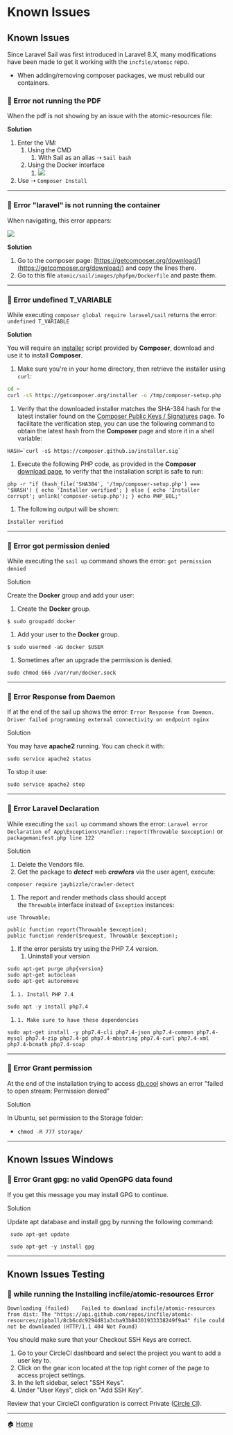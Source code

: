 # Known Issues

## Known Issues

Since Laravel Sail was first introduced in Laravel 8.X, many modifications have been made to get it working with the `incfile/atomic` repo.

*   When adding/removing composer packages, we must rebuild our containers.

  

### 🐞 Error not running the PDF

When the pdf is not showing by an issue with the atomic-resources file:

  

**Solution**

  

1. Enter the VM:
    1. Using the CMD
        1. With Sail as an alias ➝ `Sail bash`
    2. Using the Docker interface
        1. ![](https://t2403958.p.clickup-attachments.com/t2403958/132d513d-b083-4ed3-9a40-a9bb263b97cb/image.png)
2. Use ➝ `Composer Install`

  

* * *

  

### 🐞 Error "laravel" is not running the container

When navigating, this error appears:

  

![](https://t2403958.p.clickup-attachments.com/t2403958/f4eb8e59-2151-42e4-b95d-d93891f469c9/image.png)

**Solution**

  

1. Go to the composer page: [https://getcomposer.org/download/](https://getcomposer.org/download/) and copy the lines there.
2. Go to this file `atomic/sail/images/phpfpm/Dockerfile` and paste them.

  

* * *

  

### 🐞 Error undefined T\_VARIABLE

  

While executing `composer global require laravel/sail` returns the error: `undefined T_VARIABLE`

  

**Solution**

  

You will require an [installer](https://getcomposer.org/installer) script provided by **Composer**, download and use it to install **Composer**.

  

1. Make sure you're in your home directory, then retrieve the installer using `curl`:

  

```bash
cd ~
curl -sS https://getcomposer.org/installer -o /tmp/composer-setup.php
```

  

1. Verify that the downloaded installer matches the SHA-384 hash for the latest installer found on the [Composer Public Keys / Signatures](https://composer.github.io/pubkeys.html) page. To facilitate the verification step, you can use the following command to obtain the latest hash from the **Composer** page and store it in a shell variable:

  

```plain
HASH=`curl -sS https://composer.github.io/installer.sig`
```

  

1. Execute the following PHP code, as provided in the **Composer** [download page](https://getcomposer.org/download/), to verify that the installation script is safe to run:

  

```plain
php -r "if (hash_file('SHA384', '/tmp/composer-setup.php') === '$HASH') { echo 'Installer verified'; } else { echo 'Installer corrupt'; unlink('composer-setup.php'); } echo PHP_EOL;"
```

  

1. The following output will be shown:

  

```plain
Installer verified
```

  

* * *

  

### 🐞 Error got permission denied

  

While executing the `sail up` command shows the error: `got permission denied` 

  

Solution

  

Create the **Docker** group and add your user:

  

1. Create the **Docker** group.

  

```plain
$ sudo groupadd docker
```

  

1. Add your user to the **Docker** group.

  

```plain
$ sudo usermod -aG docker $USER
```

  

1. Sometimes after an upgrade the permission is denied.

  

```plain
sudo chmod 666 /var/run/docker.sock
```

  

* * *

  

### 🐞 Error Response from Daemon

  

If at the end of the sail up shows the error: `Error Response from Daemon. Driver failed programming external connectivity on endpoint nginx` 

  

Solution

  

You may have **apache2** running. You can check it with:

  

```plain
sudo service apache2 status 
```

  

To stop it use:

  

```plain
sudo service apache2 stop
```

  

* * *

  

### 🐞 Error Laravel Declaration

  

While executing the `sail up` command shows the error: `Laravel error Declaration of App\Exceptions\Handler::report(Throwable $exception)` or `packagemanifest.php line 122`

  

Solution

  

1. Delete the Vendors file.
2. Get the package to **_detect_** web **_crawlers_** via the user agent, execute:

  

```plain
composer require jaybizzle/crawler-detect
```

  

1. The report and render methods class should accept the `Throwable` interface instead of `Exception` instances:

  

```plain
use Throwable;

public function report(Throwable $exception);
public function render($request, Throwable $exception);
```

  

1. If the error persists try using the PHP 7.4 version.
    1. Uninstall your version

```plain
sudo apt-get purge php{version}
sudo apt-get autoclean
sudo apt-get autoremove
```

1.     1. Install PHP 7.4

```plain
sudo apt -y install php7.4
```

  

1.     1. Make sure to have these dependencies

```plain
sudo apt-get install -y php7.4-cli php7.4-json php7.4-common php7.4-mysql php7.4-zip php7.4-gd php7.4-mbstring php7.4-curl php7.4-xml php7.4-bcmath php7.4-soap
```

  

* * *

  

### 🐞 Error Grant permission

At the end of the installation trying to access [db.cool](http://db.cool) shows an error "failed to open stream: Permission denied"

  

Solution

In Ubuntu, set permission to the Storage folder:

  

*   `chmod -R 777 storage/`

  

* * *

## Known Issues Windows

### 🐞 Error Grant gpg: no valid OpenGPG data found

If you get this message you may install GPG to continue.

  

Solution

Update apt database and install gpg by running the following command:

  

```plain
 sudo apt-get update

 sudo apt-get -y install gpg
```

  

* * *

  

## Known Issues Testing

### 🐞 while running the Installing incfile/atomic-resources Error

  

```plain
Downloading (failed)    Failed to download incfile/atomic-resources from dist: The "https://api.github.com/repos/incfile/atomic-resources/zipball/8cb6cdc9294d81a3cba93b84301933338249f9a4" file could not be downloaded (HTTP/1.1 404 Not Found)
```

  

You should make sure that your Checkout SSH Keys are correct.

  

1. Go to your CircleCI dashboard and select the project you want to add a user key to.
2. Click on the gear icon located at the top right corner of the page to access project settings.
3. In the left sidebar, select "SSH Keys".
4. Under "User Keys", click on "Add SSH Key".

Review that your CircleCI configuration is correct Private ([Circle CI](example.com)).

  

  

  

  

  

  

* * *

🏠 [Home](example.com)
